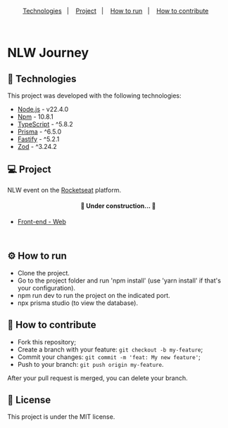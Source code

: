 <p align="center">
  <a href="#-technologies">Technologies</a>&nbsp;&nbsp;&nbsp;|&nbsp;&nbsp;&nbsp;
  <a href="#-project">Project</a>&nbsp;&nbsp;&nbsp;|&nbsp;&nbsp;&nbsp;
  <a href="#-how-to-run">How to run</a>&nbsp;&nbsp;&nbsp;|&nbsp;&nbsp;&nbsp;
  <a href="#-how-to-contribute">How to contribute</a>&nbsp;&nbsp;&nbsp;
</p>

<br>

# NLW Journey

## 🚀 Technologies

This project was developed with the following technologies:

- [Node.js](https://nodejs.org/en/) - v22.4.0
- [Npm](https://www.npmjs.com/) - 10.8.1
- [TypeScript](https://www.typescriptlang.org/) - ^5.8.2
- [Prisma](https://www.prisma.io/docs) - ^6.5.0
- [Fastify](https://www.fastify.io/) - ^5.2.1
- [Zod](https://zod.dev/) - ^3.24.2

## 💻 Project

NLW event on the [Rocketseat](https://www.rocketseat.com.br/) platform.

<h4 align="center">
	🚧  Under construction...  🚧
</h4>

- [Front-end - Web](https://github.com/leticea/nlw-journey-react)

<p align="center">
  <img alt="" src=".github/image.png">
</p>

<p align="center">
  <img alt="" src=".github/image2.png">
</p>

## ⚙️ How to run

- Clone the project.
- Go to the project folder and run 'npm install' (use 'yarn install' if that's your configuration).
- npm run dev to run the project on the indicated port.
- npx prisma studio (to view the database).

## 🤔 How to contribute

- Fork this repository;
- Create a branch with your feature: `git checkout -b my-feature`;
- Commit your changes: `git commit -m 'feat: My new feature'`;
- Push to your branch: `git push origin my-feature`.

After your pull request is merged, you can delete your branch.

## 📝 License

This project is under the MIT license.
